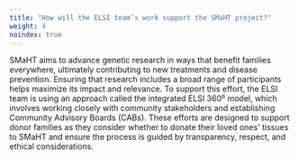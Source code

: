 ```yaml
---
title: "How will the ELSI team’s work support the SMaHT project?"
weight: 4
noindex: true
---
```


SMaHT aims to advance genetic research in ways that benefit families everywhere, ultimately contributing to new treatments and disease prevention. Ensuring that research includes a broad range of participants helps maximize its impact and relevance. To support this effort, the ELSI team is using an approach called the integrated ELSI 360⁰ model, which involves working closely with community stakeholders and establishing Community Advisory Boards (CABs). These efforts are designed to support donor families as they consider whether to donate their loved ones' tissues to SMaHT and ensure the process is guided by transparency, respect, and ethical considerations.
